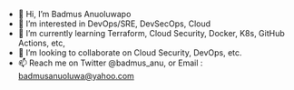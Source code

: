 - 👋 Hi, I’m Badmus Anuoluwapo
- 👀 I’m interested in DevOps/SRE, DevSecOps, Cloud
- 🌱 I’m currently learning Terraform, Cloud Security, Docker, K8s, GitHub Actions, etc,
- 💞️ I’m looking to collaborate on Cloud Security, DevOps, etc.
- 📫 Reach me on Twitter @badmus_anu, or Email : badmusanuoluwa@yahoo.com

<!---
BadmusAnu/BadmusAnu is a ✨ special ✨ repository because its `README.md` (this file) appears on your GitHub profile.
You can click the Preview link to take a look at your changes.
--->
